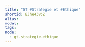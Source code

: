 ```yaml
---
title: "GT #Strategie et #Ethique"
shortid: BJhe43vSZ
alias:
model:
tags:
node: 
  - gt-strategie-ethique
---
```

